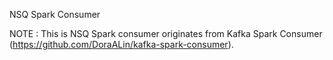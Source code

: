 NSQ Spark Consumer

NOTE : This is NSQ Spark consumer originates from Kafka Spark Consumer (https://github.com/DoraALin/kafka-spark-consumer).
